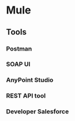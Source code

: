 # Mule
## Tools
### Postman
### SOAP UI
### AnyPoint Studio
### REST API tool
### Developer Salesforce
